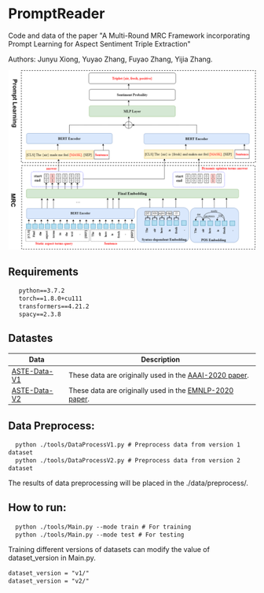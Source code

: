# PromptReader

Code and data of the paper "A Multi-Round MRC Framework incorporating
Prompt Learning for Aspect Sentiment Triple
Extraction" 

Authors: 	Junyu Xiong, Yuyao Zhang, Fuyao Zhang, Yijia Zhang.

![Image text](https://github.com/xjy0916/PromptReader/blob/main/figure/fig3.png)

## Requirements

```
   python==3.7.2
   torch==1.8.0+cu111
   transformers==4.21.2
   spacy==2.3.8
```

## Datastes

| Data | Description | 
| --- | --- | 
| [ASTE-Data-V1](https://github.com/xuuuluuu/SemEval-Triplet-data/tree/master/ASTE-Data-V1-AAAI2020) | These data are originally used in the [AAAI-2020 paper](https://arxiv.org/pdf/1911.01616.pdf).
| [ASTE-Data-V2](https://github.com/xuuuluuu/SemEval-Triplet-data/tree/master/ASTE-Data-V2-EMNLP2020) | These data are originally used in the [EMNLP-2020 paper](https://arxiv.org/abs/2010.02609).

## Data Preprocess:

```
  python ./tools/DataProcessV1.py # Preprocess data from version 1 dataset
  python ./tools/DataProcessV2.py # Preprocess data from version 2 dataset
```
The results of data preprocessing will be placed in the ./data/preprocess/.

## How to run:

```
  python ./tools/Main.py --mode train # For training
  python ./tools/Main.py --mode test # For testing
```
Training different versions of datasets can modify the value of dataset_version in Main.py.
```
dataset_version = "v1/"
dataset_version = "v2/"
```

